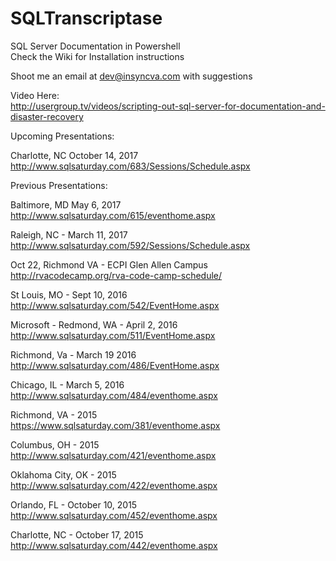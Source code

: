 # SQLTranscriptase 
SQL Server Documentation in Powershell<br>
Check the Wiki for Installation instructions

Shoot me an email at dev@insyncva.com with suggestions

Video Here:<br>
http://usergroup.tv/videos/scripting-out-sql-server-for-documentation-and-disaster-recovery

Upcoming Presentations:

Charlotte, NC October 14, 2017<br>
http://www.sqlsaturday.com/683/Sessions/Schedule.aspx

Previous Presentations:

Baltimore, MD May 6, 2017<br>
http://www.sqlsaturday.com/615/eventhome.aspx

Raleigh, NC - March 11, 2017<br>
http://www.sqlsaturday.com/592/Sessions/Schedule.aspx

Oct 22, Richmond VA - ECPI Glen Allen Campus<br>
http://rvacodecamp.org/rva-code-camp-schedule/

St Louis, MO - Sept 10, 2016<br>
http://www.sqlsaturday.com/542/EventHome.aspx

Microsoft - Redmond, WA - April 2, 2016<br>
http://www.sqlsaturday.com/511/EventHome.aspx

Richmond, Va  - March 19 2016<br>
http://www.sqlsaturday.com/486/EventHome.aspx

Chicago, IL - March 5, 2016<br>
http://www.sqlsaturday.com/484/eventhome.aspx

Richmond, VA - 2015<br>
https://www.sqlsaturday.com/381/eventhome.aspx

Columbus, OH - 2015<br>
http://www.sqlsaturday.com/421/eventhome.aspx

Oklahoma City, OK - 2015<br>
http://www.sqlsaturday.com/422/eventhome.aspx

Orlando, FL - October 10, 2015<br>
http://www.sqlsaturday.com/452/eventhome.aspx

Charlotte, NC - October 17, 2015<br>
http://www.sqlsaturday.com/442/eventhome.aspx

